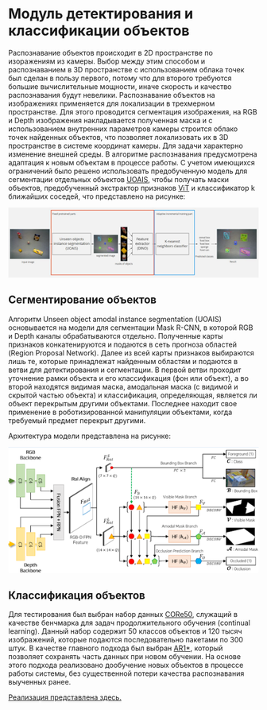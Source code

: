 # Модуль детектирования и классификации объектов

Распознавание объектов происходит в 2D пространстве по изоражениям из камеры. Выбор между этим способом и распознаванием в 3D пространстве с использованием облака точек был сделан в пользу первого, потому что для второго требуются большие вычислительные мощности, иначе скорость и качество распознавания будут невелики. 
Распознавание объектов на изображениях применяется для локализации в трехмерном пространстве. Для этого проводится сегментация изображения, на RGB и Depth изображения накладывается полученная маска и с использованием внутренних параметров камеры строится облако точек найденных объектов, что позволяет локализовать их в 3D пространстве в системе координат камеры. 
Для задачи характерно изменение внешней среды. В алгоритме распознавания предусмотрена адаптация к новым объектам в процессе работы.
С учетом имеющихся ограничений было решено использовать предобученную модель для сегментации отдельных объектов [UOAIS](https://github.com/gist-ailab/uoais), чтобы получать маски объектов, предобученный экстрактор признаков [ViT](https://github.com/google-research/vision_transformer) и классификатор k ближайших соседей, что представлено на рисунке:

![cv1](images/cv1.png)

## Сегментирование объектов

Алгоритм Unseen object amodal instance segmentation (UOAIS) основывается на модели для сегментации Mask R-CNN, в которой RGB и Depth каналы обрабатываются отдельно. Полученные карты признаков конкатенируются и подаются в сеть прогноза областей (Region Proposal Network). Далее из всей карты признаков выбираются лишь те, которые принадлежат найденным областям и подаются в ветви для детектирования и сегментации. В первой ветви проходит уточнение рамки объекта и его классификация (фон или объект), а во второй находятся видимая маска, амодальная маска (с видимой и скрытой частью объекта) и классификация, определяющая, является ли объект перекрытым другими объектами. Последнее находит свое применение в роботизированной манипуляции объектами, когда требуемый предмет перекрыт другими. 

Архитектура модели представлена на рисунке:

![cv2](images/cv2.png)

## Классификация объектов

Для тестирования был выбран набор данных [CORe50](https://github.com/vlomonaco/core50), служащий в качестве бенчмарка для задач продолжительного обучения (continual learning). Данный набор содержит 50 классов объектов и 120 тысяч изображений, которые подаются последовательно пакетами по 300 штук. 
В качестве главного подхода был выбран [AR1\*](https://arxiv.org/pdf/1912.01100.pdf), который позволяет сохранять часть данных при новом обучении. На основе этого подхода реализовано дообучение новых объектов в процессе работы системы, без существенной потери качества распознавания выученных ранее.

[Реализация представлена здесь.](https://github.com/IvDmNe/unseen_object_segmentation_with_knn_classification/tree/ros_wrapper)